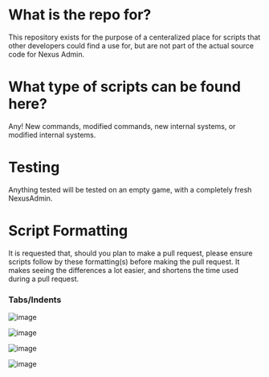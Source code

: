 # What is the repo for?
This repository exists for the purpose of a centeralized place for scripts that other developers could find a use for, but are not part of the actual source code for Nexus Admin.

# What type of scripts can be found here?
Any! New commands, modified commands, new internal systems, or modified internal systems.

# Testing
Anything tested will be tested on an empty game, with a completely fresh NexusAdmin.

# Script Formatting

It is requested that, should you plan to make a pull request, please ensure scripts follow by these formatting(s) before making the pull request.
It makes seeing the differences a lot easier, and shortens the time used during a pull request.

### Tabs/Indents
![image](https://github.com/ezekieltem/Nexus-Admin-Stuff/assets/82738698/9da0e5b5-a553-4607-9a2f-f93b25053005)

![image](https://github.com/ezekieltem/Nexus-Admin-Stuff/assets/82738698/652b93c2-28c1-477f-8045-dd53d9704a69)

![image](https://github.com/ezekieltem/Nexus-Admin-Stuff/assets/82738698/ef5c43f8-1ba9-4afe-bf65-368387ec779b)

![image](https://github.com/ezekieltem/Nexus-Admin-Stuff/assets/82738698/40f9cc70-0e69-49ad-9785-52acef4e3d17)

